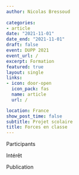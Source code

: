 ```yaml
---
author: Nicolas Bressoud
  
categories:
- article
date: "2021-11-01"
date_end: "2021-11-01"
draft: false
event: DUPP 2021
event_url: /
excerpt: Formation
featured: true
layout: single
links:
- icon: door-open
  icon_pack: fas
  name: article
  url: /

location: France
show_post_time: false
subtitle: Projet scolaire
title: Forces en classe
---
```



Participants

Intérêt

Publication